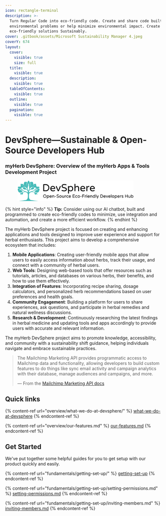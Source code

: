```yaml
---
icon: rectangle-terminal
description: >-
  Turn Regular Code into eco-friendly code. Create and share code built to solve
  environmental problems or help minimize environmental impact. Create
  eco-friendly solutions Sustainably.
cover: .gitbook/assets/Microsoft Sustainability Manager 4.jpeg
coverY: 674
layout:
  cover:
    visible: true
    size: full
  title:
    visible: true
  description:
    visible: true
  tableOfContents:
    visible: true
  outline:
    visible: true
  pagination:
    visible: true
---
```


# DevSphere—Sustainable & Open-Source Developers Hub

### **myHerb DevSphere: Overview of the myHerb Apps & Tools Development Project**

<figure><img src=".gitbook/assets/logo.png" alt="" width="375"><figcaption></figcaption></figure>

{% hint style="info" %}
**Tip:** Consider using our AI chatbot, built and programmed to create eco-friendly codes to minimize, use integration and automation, and create a more efficient workflow.
{% endhint %}



The myHerb DevSphere project is focused on creating and enhancing applications and tools designed to improve user experience and support for herbal enthusiasts. This project aims to develop a comprehensive ecosystem that includes:

1. **Mobile Applications**: Creating user-friendly mobile apps that allow users to easily access information about herbs, track their usage, and connect with a community of herbal users.
2. **Web Tools**: Designing web-based tools that offer resources such as tutorials, articles, and databases on various herbs, their benefits, and how to use them effectively.
3. **Integration of Features**: Incorporating recipe sharing, dosage calculators, and personalized herb recommendations based on user preferences and health goals.
4. **Community Engagement**: Building a platform for users to share experiences, ask questions, and participate in herbal remedies and natural wellness discussions.
5. **Research & Development**: Continuously researching the latest findings in herbal medicine and updating tools and apps accordingly to provide users with accurate and relevant information.

The myHerb DevSphere project aims to promote knowledge, accessibility, and community with a sustainability shift guidance, helping individuals navigate and embrace sustainable practices.

> The Mailchimp Marketing API provides programmatic access to Mailchimp data and functionality, allowing developers to build custom features to do things like sync email activity and campaign analytics with their database, manage audiences and campaigns, and more.
>
> — From the [Mailchimp Marketing API docs](https://mailchimp.com/developer/marketing/docs/fundamentals/)

## Quick links

{% content-ref url="overview/what-we-do-at-devsphere/" %}
[what-we-do-at-devsphere](overview/what-we-do-at-devsphere/)
{% endcontent-ref %}

{% content-ref url="overview/our-features.md" %}
[our-features.md](overview/our-features.md)
{% endcontent-ref %}

## Get Started

We've put together some helpful guides for you to get setup with our product quickly and easily.

{% content-ref url="fundamentals/getting-set-up/" %}
[getting-set-up](fundamentals/getting-set-up/)
{% endcontent-ref %}

{% content-ref url="fundamentals/getting-set-up/setting-permissions.md" %}
[setting-permissions.md](fundamentals/getting-set-up/setting-permissions.md)
{% endcontent-ref %}

{% content-ref url="fundamentals/getting-set-up/inviting-members.md" %}
[inviting-members.md](fundamentals/getting-set-up/inviting-members.md)
{% endcontent-ref %}
